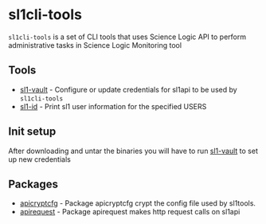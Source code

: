 # sl1cli-tools
`sl1cli-tools` is a set of CLI tools that uses Science Logic API to perform administrative tasks in Science Logic Monitoring tool

## Tools

- [sl1-vault](docs/cmd/sl1-vault.md) - Configure or update credentials for sl1api to be used by `sl1cli-tools`
- [sl1-id](docs/cmd/sl1-id.md) - Print sl1 user information for the specified USERS

## Init setup

After downloading and untar the binaries you will have to run [sl1-vault](docs/sl1-vault.md) to set up new credentials

## Packages

- [apicryptcfg](docs/pkg/apicryptcfg.md) - Package apicryptcfg crypt the config file used by sl1tools.
- [apirequest](docs/pkg/apirequest.md) - Package apirequest makes http request calls on sl1api